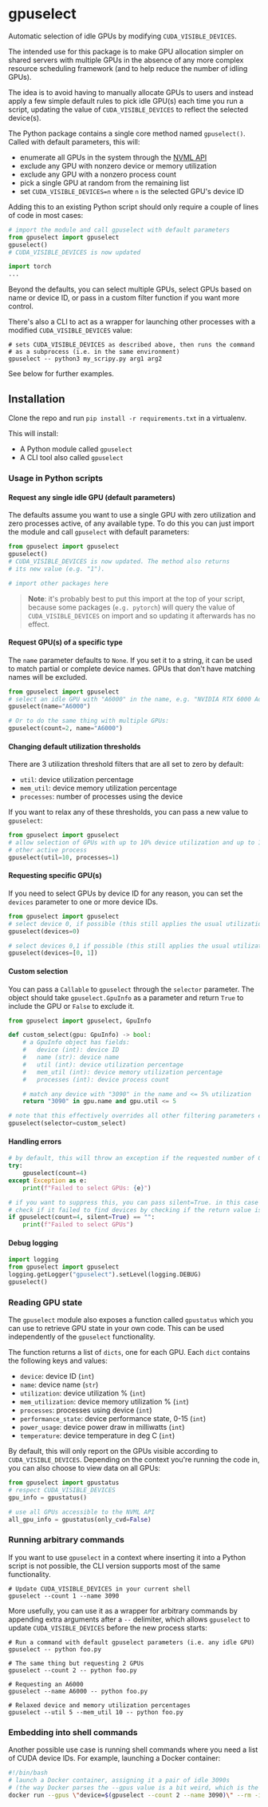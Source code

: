 # gpuselect

Automatic selection of idle GPUs by modifying `CUDA_VISIBLE_DEVICES`.

The intended use for this package is to make GPU allocation simpler on shared servers with multiple GPUs in the absence of any more complex resource scheduling framework (and to help reduce the number of idling GPUs).

The idea is to avoid having to manually allocate GPUs to users and instead apply a few simple default rules to pick idle GPU(s) each time you run a script, updating the value of `CUDA_VISIBLE_DEVICES` to reflect the selected device(s).

The Python package contains a single core method named `gpuselect()`. Called with default parameters, this will:
  * enumerate all GPUs in the system through the [NVML API](https://docs.nvidia.com/deploy/nvml-api/index.html)
  * exclude any GPU with nonzero device or memory utilization
  * exclude any GPU with a nonzero process count
  * pick a single GPU at random from the remaining list
  * set `CUDA_VISIBLE_DEVICES=n` where `n` is the selected GPU's device ID

Adding this to an existing Python script should only require a couple of lines of code in most cases:
```python
# import the module and call gpuselect with default parameters
from gpuselect import gpuselect
gpuselect()
# CUDA_VISIBLE_DEVICES is now updated

import torch
...
```

Beyond the defaults, you can select multiple GPUs, select GPUs based on name or device ID, or pass in a custom filter function if you want more control.

There's also a CLI to act as a wrapper for launching other processes with a modified `CUDA_VISIBLE_DEVICES` value:

```shell
# sets CUDA_VISIBLE_DEVICES as described above, then runs the command 
# as a subprocess (i.e. in the same environment)
gpuselect -- python3 my_scripy.py arg1 arg2
```

See below for further examples.

## Installation

Clone the repo and run `pip install -r requirements.txt` in a virtualenv.

This will install:
  * A Python module called `gpuselect`
  * A CLI tool also called `gpuselect`

### Usage in Python scripts

#### Request any single idle GPU (default parameters)
The defaults assume you want to use a single GPU with zero utilization and zero processes active, of any available type. To do this you can just import the module and call `gpuselect` with default parameters:

```python
from gpuselect import gpuselect
gpuselect() 
# CUDA_VISIBLE_DEVICES is now updated. The method also returns
# its new value (e.g. "1").

# import other packages here
```

> **Note**: it's probably best to put this import at the top of your script, because some packages (`e.g. pytorch`) will query the value of `CUDA_VISIBLE_DEVICES` on import and so updating it afterwards has no effect. 

#### Request GPU(s) of a specific type

The `name` parameter defaults to `None`. If you set it to a string, it can be used to match partial or complete device names. GPUs that don't have matching names will be excluded.

```python
from gpuselect import gpuselect
# select an idle GPU with "A6000" in the name, e.g. "NVIDIA RTX 6000 Ada Generation"
gpuselect(name="A6000")

# Or to do the same thing with multiple GPUs:
gpuselect(count=2, name="A6000")
```

#### Changing default utilization thresholds

There are 3 utilization threshold filters that are all set to zero by default:
  * `util`: device utilization percentage
  * `mem_util`: device memory utilization percentage
  * `processes`: number of processes using the device

If you want to relax any of these thresholds, you can pass a new value to `gpuselect`:

```python
from gpuselect import gpuselect
# allow selection of GPUs with up to 10% device utilization and up to 1
# other active process
gpuselect(util=10, processes=1)
```

#### Requesting specific GPU(s)

If you need to select GPUs by device ID for any reason, you can set the `devices` parameter to one or more device IDs. 

```python
from gpuselect import gpuselect
# select device 0, if possible (this still applies the usual utilization filters)
gpuselect(devices=0)

# select devices 0,1 if possible (this still applies the usual utilization filters)
gpuselect(devices=[0, 1])
```

#### Custom selection

You can pass a `Callable` to `gpuselect` through the `selector` parameter. The object should take `gpuselect.GpuInfo` as a parameter and return `True` to include the GPU or `False` to exclude it. 

```python
from gpuselect import gpuselect, GpuInfo

def custom_select(gpu: GpuInfo) -> bool:
    # a GpuInfo object has fields:
    #   device (int): device ID
    #   name (str): device name
    #   util (int): device utilization percentage
    #   mem_util (int): device memory utilization percentage
    #   processes (int): device process count

    # match any device with "3090" in the name and <= 5% utilization
    return "3090" in gpu.name and gpu.util <= 5

# note that this effectively overrides all other filtering parameters except for `count`
gpuselect(selector=custom_select)
```

#### Handling errors
```python
# by default, this will throw an exception if the requested number of GPUs can't be found
try:
    gpuselect(count=4)
except Exception as e:
    print(f"Failed to select GPUs: {e}")

# if you want to suppress this, you can pass silent=True. in this case you can
# check if it failed to find devices by checking if the return value is empty
if gpuselect(count=4, silent=True) == "":
    print(f"Failed to select GPUs")
```

#### Debug logging

```python
import logging
from gpuselect import gpuselect
logging.getLogger("gpuselect").setLevel(logging.DEBUG)
gpuselect()
```

### Reading GPU state

The `gpuselect` module also exposes a function called `gpustatus` which you can use to retrieve GPU state in your own code. This can be used independently of the `gpuselect` functionality.

The function returns a list of `dicts`, one for each GPU. Each `dict` contains the following keys and values:

  * `device`: device ID (`int`)
  * `name`: device name (`str`)
  * `utilization`: device utilization % (`int`)
  * `mem_utilization`: device memory utilization % (`int`)
  * `processes`: processes using device (`int`)
  * `performance_state`: device performance state, 0-15 (`int`)
  * `power_usage`: device power draw in milliwatts (`int`)
  * `temperature`: device temperature in deg C (`int`)

By default, this will only report on the GPUs visible according to `CUDA_VISIBLE_DEVICES`. Depending on the context you're running the code in, you can also choose to view data on all GPUs:

```python
from gpuselect import gpustatus
# respect CUDA_VISIBLE_DEVICES
gpu_info = gpustatus()

# use all GPUs accessible to the NVML API
all_gpu_info = gpustatus(only_cvd=False)
```

### Running arbitrary commands

If you want to use `gpuselect` in a context where inserting it into a Python script is not possible, the CLI version supports most of the same functionality. 

```shell
# Update CUDA_VISIBLE_DEVICES in your current shell
gpuselect --count 1 --name 3090
```

More usefully, you can use it as a wrapper for arbitrary commands by appending extra arguments after a `--` delimiter, which allows `gpuselect` to update `CUDA_VISIBLE_DEVICES` before the new process starts:

```shell
# Run a command with default gpuselect parameters (i.e. any idle GPU)
gpuselect -- python foo.py

# The same thing but requesting 2 GPUs
gpuselect --count 2 -- python foo.py

# Requesting an A6000
gpuselect --name A6000 -- python foo.py

# Relaxed device and memory utilization percentages
gpuselect --util 5 --mem_util 10 -- python foo.py
```

### Embedding into shell commands

Another possible use case is running shell commands where you need a list of CUDA device IDs. For example, launching a Docker container:

```bash
#!/bin/bash
# launch a Docker container, assigning it a pair of idle 3090s 
# (the way Docker parses the --gpus value is a bit weird, which is the reason for the quoting)
docker run --gpus \"device=$(gpuselect --count 2 --name 3090)\" --rm -it gpu_container nvidia-smi
```
